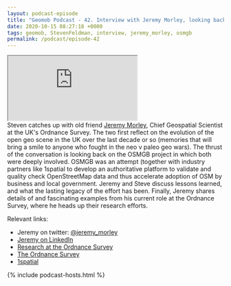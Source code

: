 ```yaml
--- 
layout: podcast-episode
title: "Geomob Podcast - 42. Interview with Jeremy Morley, looking back on OSMGB"
date: 2020-10-15 08:27:18 +0000
tags: geomob, StevenFeldman, interview, jeremy_morley, osmgb
permalink: /podcast/episode-42
---
```


<iframe class="castos-iframe-player" src="https://5e2e9055a029d5-78101471.castos.com/player/269111"></iframe>


<div class="pt20">
Steven catches up with old friend <a href="https://twitter.com/jeremy_morley">Jeremy Morley</a>, Chief Geospatial Scientist at the UK's Ordnance Survey. The two first reflect on the evolution of the open geo scene in the UK over the last decade or so (memories that will bring a smile to anyone who fought in the neo v paleo geo wars). The thrust of the conversation is looking back on the OSMGB project in which both were deeply involved. OSMGB was an attempt (together with industry partners like 1spatial to develop an authoritative platform to validate and quality check OpenStreetMap data and thus accelerate adoption of OSM by business and local government. Jeremy and Steve discuss lessons learned, and what the lasting legacy of the effort has been. Finally, Jeremy shares details of and fascinating examples from his current role at the Ordnance Survey, where he heads up their research efforts.
</div>

<div class="pt20">

  Relevant links:
  <ul>
    <li class="pt10">Jeremy on twitter: <a href="https://twitter.com/jeremy_morley">@jeremy_morley</a></li>
    <li class="pt10"><a href="https://www.linkedin.com/in/jeremymorley/">Jeremy on LinkedIn</a></li>
    <li class="pt10"><a href="http://os.uk/research">Research at the Ordnance Survey</a></li>
    <li class="pt10"><a href="http://os.uk">The Ordnance Survey</a></li>
    <li class="pt10"><a href="https://1spatial.com">1spatial</a></li>
  </ul>
</div>


{% include podcast-hosts.html %}





